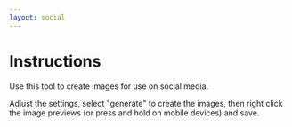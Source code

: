 ```yaml
---
layout: social
---
```


# Instructions

Use this tool to create images for use on social media.

Adjust the settings, select "generate" to create the images, then right click the image previews (or press and hold on mobile devices) and save.